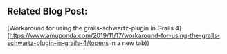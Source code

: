 ## Related Blog Post:
[Workaround for using the grails-schwartz-plugin in Grails 4](https://www.amuponda.com/2019/11/17/workaround-for-using-the-grails-schwartz-plugin-in-grails-4/‎(opens in a new tab))
